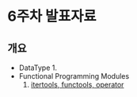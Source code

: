# 6주차 발표자료

## 개요
- DataType
    1. 
- Functional Programming Modules
    1. [itertools, functools, operator](./week_04_02.ipynb)
